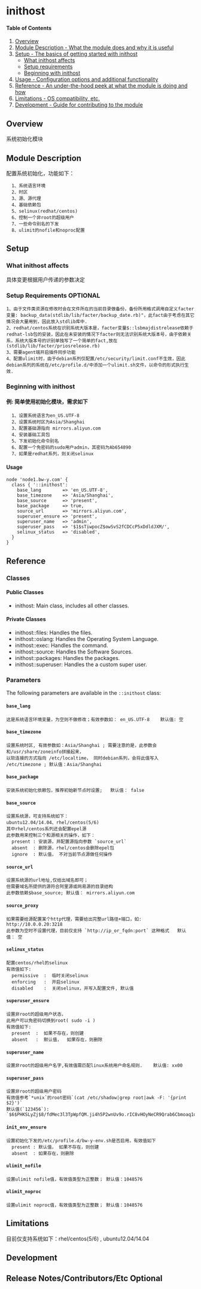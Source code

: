 # inithost

#### Table of Contents

1. [Overview](#overview)
2. [Module Description - What the module does and why it is useful](#module-description)
3. [Setup - The basics of getting started with inithost](#setup)
    * [What inithost affects](#what-inithost-affects)
    * [Setup requirements](#setup-requirements)
    * [Beginning with inithost](#beginning-with-inithost)
4. [Usage - Configuration options and additional functionality](#usage)
5. [Reference - An under-the-hood peek at what the module is doing and how](#reference)
5. [Limitations - OS compatibility, etc.](#limitations)
6. [Development - Guide for contributing to the module](#development)

## Overview

  系统初始化模块

## Module Description

  配置系统初始化，功能如下：
```
  1、系统语言环境
  2、时区
  3、源、源代理
  4、基础依赖包
  5、selinux(redhat/centos)
  6、控制一个非root的超级用户
  7、一些命令别名的下发
  8、ulimit的nofile和noproc配置
```

## Setup

### What inithost affects
  具体变更根据用户传递的参数决定  

### Setup Requirements **OPTIONAL**

```
1、由于文件类资源在修改时会在文件所在的当前目录做备份，备份所用格式调用自定义facter变量: backup_data(stdlib/lib/facter/backup_date.rb)"，此fact由于考虑在其它情况会大量用到，因此放入stdlib库中.
2、redhat/centos系统在识别系统大版本是，facter变量$::lsbmajdistrelease依赖于redhat-lsb包的安装，因此在未安装的情况下facter则无法识别系统大版本号，由于依赖关系，系统大版本号的识别单独写了一个简单的fact,放在(stdlib/lib/facter/priosrelease.rb)
3、需要agent端开启插件同步功能
4、配置ulimit时，由于debian系列仅配置/etc/security/limit.conf不生效，因此debian系列的系统在/etc/profile.d/中添加一个ulimit.sh文件，以命令的形式执行生效.

```

### Beginning with inithost

#### 例: 简单使用初始化模块，需求如下
```
  1、设置系统语言为en_US.UTF-8
  2、设置系统时区为Asia/Shanghai
  3、配置基础源指向 mirrors.aliyun.com
  4、安装基础工具包
  5、下发初始化命令别名
  6、配置一个免密码的sudo用户admin，其密码为Ab654890
  7、如果是redhat系列，则关闭selinux
```
#### Usage
```
node 'node1.bw-y.com' {
  class { '::inithost':
    base_lang        => 'en_US.UTF-8',
    base_timezone    => 'Asia/Shanghai',
    base_source      => 'present',
    base_package     => true,
    source_url       => 'mirrors.aliyun.com',
    superuser_ensure => 'present',
    superuser_name   => 'admin',
    superuser_pass   => '$1$sTiwpocZ$owSvS2fCDCcP5xDdldJXM/',
    selinux_status   => 'disabled',
  }
}
```

## Reference
### Classes

#### Public Classes

* inithost: Main class, includes all other classes.

#### Private Classes

* inithost::files: Handles the files.
* inithost::oslang: Handles the Operating System Language.
* inithost::exec: Handles the command.
* inithost::source: Handles the Software Sources.
* inithost::packages: Handles the packages.
* inithost::superuser: Handles the a custom super user.

### Parameters

The following parameters are available in the `::inithost` class:

#### `base_lang`

```
这是系统语言环境变量，为空则不做修改；有效参数如： en_US.UTF-8    默认值: 空
```

#### `base_timezone`

```
设置系统时区, 有效参数如：Asia/Shanghai ; 需要注意的是，此参数会和/usr/share/zoneinfo拼接起来，
以软连接的方式指向 /etc/localtime， 同时debian系列，会将此值写入 /etc/timezone ; 默认值：Asia/Shanghai
```

#### `base_package`

```
安装系统初始化依赖包，推荐初始新节点时设置;   默认值： false
```

#### `base_source`

```
设置系统源，可支持系统如下：
ubuntu12.04/14.04、rhel/centos(5/6) 
其中rhel/centos系列还会配置epel源
此参数用来控制三个和源相关的操作，如下：
  present : 安装源，并配置源指向参数 `source_url`
  absent  : 删除源，rhel/centos会删除epel包
  ignore  : 默认值， 不对当前节点源做任何操作
```

#### `source_url`

```
设置系统源的url地址,仅给出域名即可；
但需要域名所提供的源符合阿里源或网易源的目录结构
此参数依赖$base_source; 默认值： mirrors.aliyun.com
```

#### `source_proxy`

```
如果需要给源配置某个http代理，需要给出完整url路径+端口，如: http://10.0.0.20:3218
此参数为空时不设置代理，目前仅支持 `http://ip_or_fqdn:port` 这种格式   默认值： 空
```

#### `selinux_status`

```
配置centos/rhel的selinux
有效值如下:
  permissive  :  临时关闭selinux
  enforcing   :  开启selinux
  disabled    :  关闭selinux，并写入配置文件, 默认值
```

#### `superuser_ensure`

```
设置非root的超级用户状态，
此用户可以免密码切换到root( sudo -i )
有效值如下:
  present  :  如果不存在，则创建
  absent   :  默认值，  如果存在，则删除 
```

#### `superuser_name`

```
设置非root的超级用户名字,有效值需匹配linux系统用户命名规则.    默认值: xx00
```

#### `superuser_pass`

```
设置非root的超级用户密码
有效值参考`*unix`的root密码`(cat /etc/shadow|grep root|awk -F: '{print $2}')`
默认值(`123456`): `$6$PHKSLyZj$8/fdMec3l3TpWpfQM.ji4h5P2wnUv9o.rIC8vHOyNeCR9Qrab6Cbmoaq1qtFiogGofNKlwWTaj1I48j1isF7m/`
```

#### `init_env_ensure`

```
设置初始化下发的/etc/profile.d/bw-y-env.sh是否启用，有效值如下
  present : 默认值， 如果不存在，则创建
  absent  : 如果存在，则删除
```

#### `ulimit_nofile`

```
设置ulimit nofile值，有效值类型为正整数； 默认值：1048576
```

#### `ulimit_noproc`

```
设置ulimit noproc值，有效值类型为正整数； 默认值：1048576
```

## Limitations

目前仅支持系统如下：rhel/centos(5/6) , ubuntu12.04/14.04

## Development

## Release Notes/Contributors/Etc **Optional**
